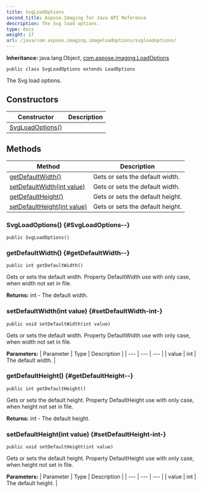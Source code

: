 ```yaml
---
title: SvgLoadOptions
second_title: Aspose.Imaging for Java API Reference
description: The Svg load options.
type: docs
weight: 17
url: /java/com.aspose.imaging.imageloadoptions/svgloadoptions/
---
```

**Inheritance:**
java.lang.Object, [com.aspose.imaging.LoadOptions](../../com.aspose.imaging/loadoptions)
```
public class SvgLoadOptions extends LoadOptions
```

The Svg load options.
## Constructors

| Constructor | Description |
| --- | --- |
| [SvgLoadOptions()](#SvgLoadOptions--) |  |
## Methods

| Method | Description |
| --- | --- |
| [getDefaultWidth()](#getDefaultWidth--) | Gets or sets the default width. |
| [setDefaultWidth(int value)](#setDefaultWidth-int-) | Gets or sets the default width. |
| [getDefaultHeight()](#getDefaultHeight--) | Gets or sets the default height. |
| [setDefaultHeight(int value)](#setDefaultHeight-int-) | Gets or sets the default height. |
### SvgLoadOptions() {#SvgLoadOptions--}
```
public SvgLoadOptions()
```


### getDefaultWidth() {#getDefaultWidth--}
```
public int getDefaultWidth()
```


Gets or sets the default width. Property DefaultWidth use with only case, when width not set in file.

**Returns:**
int - The default width.
### setDefaultWidth(int value) {#setDefaultWidth-int-}
```
public void setDefaultWidth(int value)
```


Gets or sets the default width. Property DefaultWidth use with only case, when width not set in file.

**Parameters:**
| Parameter | Type | Description |
| --- | --- | --- |
| value | int | The default width. |

### getDefaultHeight() {#getDefaultHeight--}
```
public int getDefaultHeight()
```


Gets or sets the default height. Property DefaultHeight use with only case, when height not set in file.

**Returns:**
int - The default height.
### setDefaultHeight(int value) {#setDefaultHeight-int-}
```
public void setDefaultHeight(int value)
```


Gets or sets the default height. Property DefaultHeight use with only case, when height not set in file.

**Parameters:**
| Parameter | Type | Description |
| --- | --- | --- |
| value | int | The default height. |

